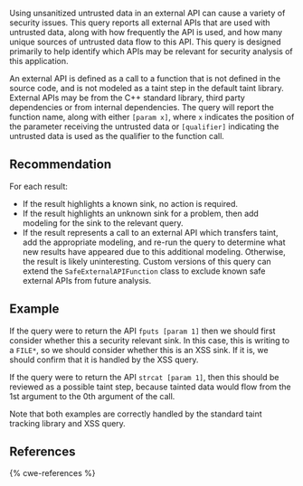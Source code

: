 Using unsanitized untrusted data in an external API can cause a variety of security issues. This query reports all external APIs that are used with untrusted data, along with how frequently the API is used, and how many unique sources of untrusted data flow to this API. This query is designed primarily to help identify which APIs may be relevant for security analysis of this application.

An external API is defined as a call to a function that is not defined in the source code, and is not modeled as a taint step in the default taint library. External APIs may be from the C++ standard library, third party dependencies or from internal dependencies. The query will report the function name, along with either `[param x]`, where `x` indicates the position of the parameter receiving the untrusted data or `[qualifier]` indicating the untrusted data is used as the qualifier to the function call.


## Recommendation
For each result:

* If the result highlights a known sink, no action is required.
* If the result highlights an unknown sink for a problem, then add modeling for the sink to the relevant query.
* If the result represents a call to an external API which transfers taint, add the appropriate modeling, and re-run the query to determine what new results have appeared due to this additional modeling.
Otherwise, the result is likely uninteresting. Custom versions of this query can extend the `SafeExternalAPIFunction` class to exclude known safe external APIs from future analysis.


## Example
If the query were to return the API `fputs [param 1]` then we should first consider whether this a security relevant sink. In this case, this is writing to a `FILE*`, so we should consider whether this is an XSS sink. If it is, we should confirm that it is handled by the XSS query.

If the query were to return the API `strcat [param 1]`, then this should be reviewed as a possible taint step, because tainted data would flow from the 1st argument to the 0th argument of the call.

Note that both examples are correctly handled by the standard taint tracking library and XSS query.


## References
{% cwe-references %}
